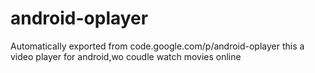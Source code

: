 # android-oplayer
Automatically exported from code.google.com/p/android-oplayer
this a video player for android,wo coudle watch movies online
